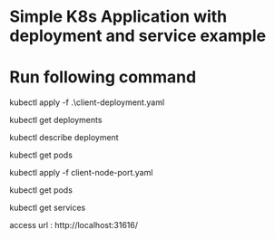 # Simple K8s Application with deployment and service example

# Run following command #

kubectl apply -f .\client-deployment.yaml

kubectl get deployments

kubectl describe deployment <deploymentname>

kubectl get pods



kubectl apply -f client-node-port.yaml

kubectl get pods

kubectl get services

access url : http://localhost:31616/

